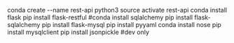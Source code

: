 conda create --name rest-api python3
source activate rest-api
conda install flask
pip install flask-restful
#conda install sqlalchemy
pip install flask-sqlalchemy
pip install flask-mysql
pip install pyyaml
conda install nose
pip install mysqlclient
pip install jsonpickle #dev only
